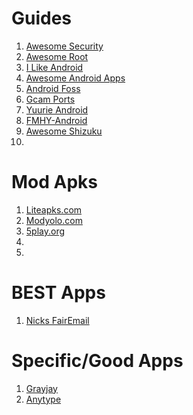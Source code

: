 # Guides
1. [Awesome Security](https://github.com/ashishb/android-security-awesome)
2. [Awesome Root](https://awesome-android-root.netlify.app/)
3. [I Like Android](https://i-like-android.github.io/)
4. [Awesome Android Apps](https://github.com/Psyhackological/AAA#contents)
5. [Android Foss](https://github.com/offa/android-foss)
6. [Gcam Ports](https://www.celsoazevedo.com/files/android/google-camera)
7. [Yuurie Android](https://guide.yuuire.com/recommendations/operating-systems/android)
8. [FMHY-Android](https://fmhy.vercel.app/android-iosguide)
9. [Awesome Shizuku](https://github.com/timschneeb/awesome-shizuku)
10. 

# Mod Apks
1. [Liteapks.com](https://liteapks.com/)
2. [Modyolo.com](https://modyolo.com/)
3. [5play.org](https://5play.org/en/)
4. 
5. 

# BEST Apps
1. [Nicks FairEmail](https://github.com/niks255/FairEmail/releases)






# Specific/Good Apps
1. [Grayjay](https://grayjay.app/)
2. [Anytype](https://anytype.io/)
